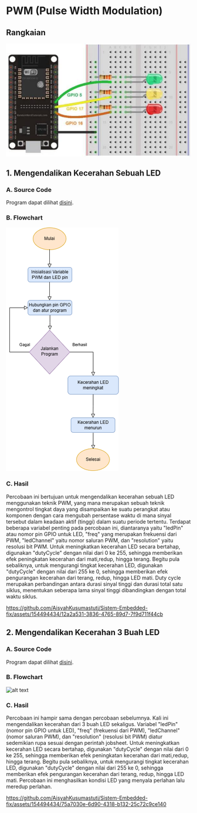 # PWM (Pulse Width Modulation)
## Rangkaian
![alt text](https://github.com/AisyahKusumastuti/Sistem-Embedded-fix/blob/main/job1/B.%20PWM/PWM.png?raw=true)

## 1. Mengendalikan Kecerahan Sebuah LED
### A. Source Code
Program dapat dilihat [disini](https://github.com/AisyahKusumastuti/Sistem-Embedded-fix/blob/main/job1/B.%20PWM/PWM_program_langkah_2/PWM_program_langkah_2.ino).
### B. Flowchart
![alt text](https://github.com/AisyahKusumastuti/Sistem-Embedded-fix/blob/main/job1/B.%20PWM/PWM_program_langkah_2/PWM%201.drawio.png?raw=true)
### C. Hasil
Percobaan ini bertujuan untuk mengendalikan kecerahan sebuah LED menggunakan teknik PWM, yang mana merupakan sebuah teknik mengontrol tingkat daya yang disampaikan ke suatu perangkat atau komponen dengan cara mengubah persentase waktu di mana sinyal tersebut dalam keadaan aktif (tinggi) dalam suatu periode tertentu. Terdapat beberapa variabel penting pada percobaan ini, diantaranya yaitu "ledPin" atau nomor pin GPIO untuk LED, "freq" yang merupakan frekuensi dari PWM, "ledChannel" yaitu nomor saluran PWM, dan "resolution" yaitu resolusi bit PWM. Untuk meningkatkan kecerahan LED secara bertahap, digunakan "dutyCycle" dengan nilai dari 0 ke 255, sehingga memberikan efek peningkatan kecerahan dari mati,redup, hingga terang. Begitu pula sebaliknya, untuk mengurangi tingkat kecerahan LED, digunakan "dutyCycle" dengan nilai dari 255 ke 0, sehingga memberikan efek pengurangan kecerahan dari terang, redup, hingga LED mati. Duty cycle merupakan perbandingan antara durasi sinyal tinggi dan durasi total satu siklus, menentukan seberapa lama sinyal tinggi dibandingkan dengan total waktu siklus.

https://github.com/AisyahKusumastuti/Sistem-Embedded-fix/assets/154494434/12a2a531-3836-4765-89d7-7f9d711f44cb

## 2. Mengendalikan Kecerahan 3 Buah LED
### A. Source Code
Program dapat dilihat [disini](https://github.com/AisyahKusumastuti/Sistem-Embedded-fix/blob/main/job1/B.%20PWM/PWM_program_langkah_4/PWM_program_langkah_4.ino).
### B. Flowchart
![alt text](?raw=true)
### C. Hasil
Percobaan ini hampir sama dengan percobaan sebelumnya. Kali ini mengendalikan kecerahan dari 3 buah LED sekaligus. Variabel "ledPin" (nomor pin GPIO untuk LED), "freq" (frekuensi dari PWM), "ledChannel" (nomor saluran PWM), dan "resolution" (resolusi bit PWM) diatur sedemikian rupa sesuai dengan perintah jobsheet. Untuk meningkatkan kecerahan LED secara bertahap, digunakan "dutyCycle" dengan nilai dari 0 ke 255, sehingga memberikan efek peningkatan kecerahan dari mati,redup, hingga terang. Begitu pula sebaliknya, untuk mengurangi tingkat kecerahan LED, digunakan "dutyCycle" dengan nilai dari 255 ke 0, sehingga memberikan efek pengurangan kecerahan dari terang, redup, hingga LED mati. Percobaan ini menghasilkan kondisi LED yang menyala perlahan lalu meredup perlahan.

https://github.com/AisyahKusumastuti/Sistem-Embedded-fix/assets/154494434/75a7030e-6d90-4318-b132-25c72c9ce140
